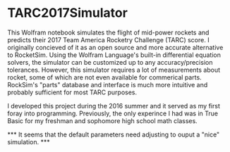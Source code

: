 # TARC2017Simulator
This Wolfram notebook simulates the flight of mid-power rockets and predicts their 2017 Team America Rocketry Challenge (TARC) score. I originally concieved of it as an open source and more accurate alternative to RocketSim. Using the Wolfram Language's built-in differential equation solvers, the simulator can be customized up to any accuracy/precision tolerances. However, this simulator requires a lot of measurements about rocket, some of which are not even available for commerical parts. RockSim's "parts" database and interface is much more intuitive and probably sufficient for most TARC purposes.

I developed this project during the 2016 summer and it served as my first foray into programming. Previously, the only experince I had was in True Basic for my freshman and sophomore high school math classes.

&ast;&ast;&ast; It seems that the default parameters need adjusting to ouput a "nice" simulation. &ast;&ast;&ast;
